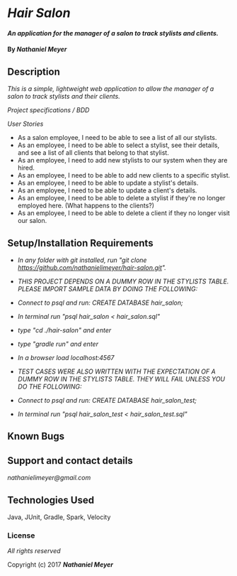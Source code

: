 # _Hair Salon_

#### _An application for the manager of a salon to track stylists and clients._

#### By _**Nathaniel Meyer**_

## Description

_This is a simple, lightweight web application to allow the manager of a salon to track stylists and their clients._

_Project specifications / BDD_

_User Stories_

* As a salon employee, I need to be able to see a list of all our stylists.
* As an employee, I need to be able to select a stylist, see their details, and see a list of all clients that belong to that stylist.
* As an employee, I need to add new stylists to our system when they are hired.
* As an employee, I need to be able to add new clients to a specific stylist.
* As an employee, I need to be able to update a stylist's details.
* As an employee, I need to be able to update a client's details.
* As an employee, I need to be able to delete a stylist if they're no longer employed here. (What happens to the clients?)
* As an employee, I need to be able to delete a client if they no longer visit our salon.

## Setup/Installation Requirements

* _In any folder with git installed, run "git clone https://github.com/nathanielimeyer/hair-salon.git"._
* _THIS PROJECT DEPENDS ON A DUMMY ROW IN THE STYLISTS TABLE. PLEASE IMPORT SAMPLE DATA BY DOING THE FOLLOWING:_
* _Connect to psql and run: CREATE DATABASE hair_salon;_
* _In terminal run "psql hair_salon < hair_salon.sql"_
* _type "cd ./hair-salon" and enter_
* _type "gradle run" and enter_
* _In a browser load localhost:4567_

* _TEST CASES WERE ALSO WRITTEN WITH THE EXPECTATION OF A DUMMY ROW IN THE STYLISTS TABLE. THEY WILL FAIL UNLESS YOU DO THE FOLLOWING:_
* _Connect to psql and run: CREATE DATABASE hair_salon_test;_
* _In terminal run "psql hair_salon_test < hair_salon_test.sql"_


## Known Bugs

## Support and contact details

_nathanielimeyer@gmail.com_

## Technologies Used

Java, JUnit, Gradle, Spark, Velocity

### License

*All rights reserved*

Copyright (c) 2017 **_Nathaniel Meyer_**
